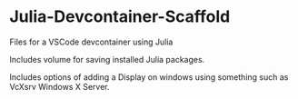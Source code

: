 # Julia-Devcontainer-Scaffold
Files for a VSCode devcontainer using Julia

Includes volume for saving installed Julia packages.

Includes options of adding a Display on windows using something such as VcXsrv Windows X Server. 

